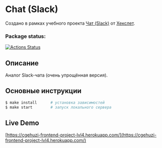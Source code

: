 # Chat (Slack)

Создано в рамках учебного проекта [Чат (Slack)](https://ru.hexlet.io/programs/frontend/projects/12) от [Хекслет](https://ru.hexlet.io/).

### Package status:

[![Actions Status](https://github.com/cgehuzi/frontend-project-lvl4/workflows/hexlet-check/badge.svg)](https://github.com/cgehuzi/frontend-project-lvl4/actions)

## Описание

Аналог Slack-чата (очень упрощённая версия).

## Основные инструкции

```bash
$ make install      # установка зависимостей
$ make start        # запуск локального сервера
```

## Live Demo

[https://cgehuzi-frontend-project-lvl4.herokuapp.com/](https://cgehuzi-frontend-project-lvl4.herokuapp.com/)
